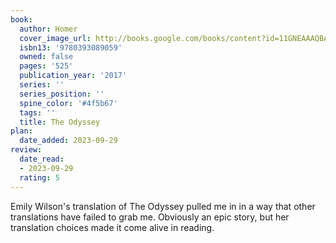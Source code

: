 ```yaml
---
book:
  author: Homer
  cover_image_url: http://books.google.com/books/content?id=11GNEAAAQBAJ&printsec=frontcover&img=1&zoom=1&source=gbs_api
  isbn13: '9780393089059'
  owned: false
  pages: '525'
  publication_year: '2017'
  series: ''
  series_position: ''
  spine_color: '#4f5b67'
  tags: ''
  title: The Odyssey
plan:
  date_added: 2023-09-29
review:
  date_read:
  - 2023-09-29
  rating: 5
---
```

Emily Wilson's translation of The Odyssey pulled me in in a way that other translations have failed to grab me. Obviously an epic story, but her translation choices made it come alive in reading.

